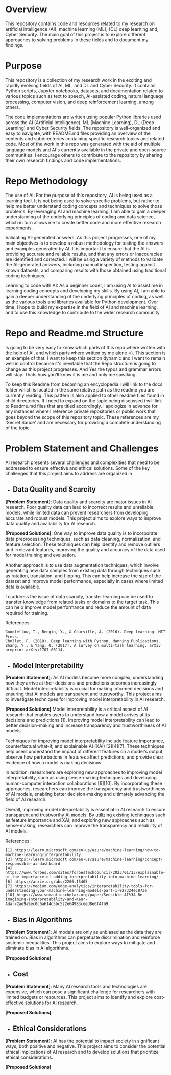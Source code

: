 # Overview

This repository contains code and resources related to my research on artificial intelligence (AI), machine learning (ML), (DL) deep learning and, Cyber Security. The main goal of this project is to explore different approaches to solving problems in these fields and to document my findings.

# Purpose

This repository is a collection of my research work in the exciting and rapidly evolving fields of AI, ML, and DL and Cyber Security. It contains Python scripts, Jupyter notebooks, datasets, and documentation related to various topics such as text to speech, AI-assisted coding, natural language processing, computer vision, and deep reinforcement learning, among others. 

The code implementations are written using popular Python libraries used across the AI (Artificial Intelligence), ML (Machine Learning), DL (Deep Learning) and Cyber Security fields. The repository is well-organized and easy to navigate, with README.md files providing an overview of the contents and subdirectories containing specific research topics and related code. Most of the work in this repo was generated with the aid of multiple language models and AI's currently available in the private and open-source communities. I encourage others to contribute to the repository by sharing their own research findings and code implementations.

# Repo Methodology

The use of AI: For the purpose of this repository, AI is being used as a learning tool. It is not being used to solve specific problems, but rather to help me better understand coding concepts and techniques to solve those problems. By leveraging AI and machine learning, I am able to gain a deeper understanding of the underlying principles of coding and data science, which in turn allows me to create better code and more effective research experiments.

Validating AI-generated answers: As this project progresses, one of my main objectives is to develop a robust methodology for testing the answers and examples generated by AI. It is important to ensure that the AI is providing accurate and reliable results, and that any errors or inaccuracies are identified and corrected. I will be using a variety of methods to validate the AI-generated answers, including manual inspection, testing against known datasets, and comparing results with those obtained using traditional coding techniques.

Learning to code with AI: As a beginner coder, I am using AI to assist me in learning coding concepts and developing my skills. By using AI, I am able to gain a deeper understanding of the underlying principles of coding, as well as the various tools and libraries available for Python development. Over time, I hope to build my expertise in the field of AI and machine learning, and to use this knowledge to contribute to the wider research community.

# Repo and Readme.md Structure

Is going to be very easy to know which parts of this repo where written with the help of AI, and which parts where written by me alone =). This section is an example of that. I want to keep this section dynamic and i want to remain well in control because it's inevitable that the Repo structure is going to change as this project progresses. And Yes the typos and grammar errors will stay. Thats how you'll know it is me and only me speaking.

To keep this Readme from becoming an encyclopedia I will link to the docs folder which is located in the same relative path as the readme you are currently reading. This pattern is also applied to other readme files found in child directories. If i need to expand on the topic being discussed i will link to Readme.md files that are titled accordingly. I apologize in advance for any instances where I reference private repositories or public work that goes beyond the scope of this repository topic. These references are my 'Secret Sauce' and are necessary for providing a complete understanding of the topic.   

# Problem Statement and Challenges

AI research presents several challenges and complexities that need to be addressed to ensure effective and ethical solutions. Some of the key challenges that this project aims to address are organized in 

- ## Data Quality and Scarcity

**[Problem Statement]**: Data quality and scarcity are major issues in AI research. Poor quality data can lead to incorrect results and unreliable models, while limited data can prevent researchers from developing accurate and robust models. This project aims to explore ways to improve data quality and availability for AI research.

**[Proposed Solutions]**:
One way to improve data quality is to incorporate data preprocessing techniques, such as data cleaning, normalization, and feature selection. These techniques can help identify and remove outliers and irrelevant features, improving the quality and accuracy of the data used for model training and evaluation.

Another approach is to use data augmentation techniques, which involve generating new data samples from existing data through techniques such as rotation, translation, and flipping. This can help increase the size of the dataset and improve model performance, especially in cases where limited data is available.

To address the issue of data scarcity, transfer learning can be used to transfer knowledge from related tasks or domains to the target task. This can help improve model performance and reduce the amount of data required for training.

References:

    Goodfellow, I., Bengio, Y., & Courville, A. (2016). Deep learning. MIT Press.
    Chollet, F. (2018). Deep learning with Python. Manning Publications.
    Zhang, Y., & Yang, Q. (2017). A survey on multi-task learning. arXiv preprint arXiv:1707.08114.

- ## Model Interpretability

**[Problem Statement]**: As AI models become more complex, understanding how they arrive at their decisions and predictions becomes increasingly difficult. Model interpretability is crucial for making informed decisions and ensuring that AI models are transparent and trustworthy. This project aims to investigate techniques for improving model interpretability in AI research.

**[Proposed Solutions]**
Model interpretability is a critical aspect of AI research that enables users to understand how a model arrives at its decisions and predictions [1]. Improving model interpretability can lead to better decision-making and increase transparency and trustworthiness of AI models.

Techniques for improving model interpretability include feature importance, counterfactual what-if, and explainable AI (XAI) [2][4][7]. These techniques help users understand the impact of different features on a model's output, observe how perturbations in features affect predictions, and provide clear evidence of how a model is making decisions.

In addition, researchers are exploring new approaches to improving model interpretability, such as using sense-making techniques and developing human-computer interaction collaborations [6][10]. By incorporating these approaches, researchers can improve the transparency and trustworthiness of AI models, enabling better decision-making and ultimately advancing the field of AI research.

Overall, improving model interpretability is essential in AI research to ensure transparent and trustworthy AI models. By utilizing existing techniques such as feature importance and XAI, and exploring new approaches such as sense-making, researchers can improve the transparency and reliability of AI models.

References:

    [1] https://learn.microsoft.com/en-us/azure/machine-learning/how-to-machine-learning-interpretability
    [2] https://learn.microsoft.com/en-us/azure/machine-learning/concept-responsible-ai-dashboard
    [4] https://www.forbes.com/sites/forbestechcouncil/2023/01/13/explainable-ai-the-importance-of-adding-interpretability-into-machine-learning/
    [6] https://arxiv.org/abs/2206.15465
    [7] https://medium.com/edge-analytics/interpretability-tools-for-understanding-your-machine-learning-models-part-1-927324ec873e
    [10] https://www.semanticscholar.org/paper/Sensible-AI%3A-Re-imagining-Interpretability-and-Kaur-Adar/2ae9a9ec0c6a614d5bc522e64983cded8e6f4fb9

- ## Bias in Algorithms
**[Problem Statement]**: AI models are only as unbiased as the data they are trained on. Bias in algorithms can perpetuate discrimination and reinforce systemic inequalities. This project aims to explore ways to mitigate and eliminate bias in AI algorithms.

**[Proposed Solutions]**

- ## Cost
**[Problem Statement]**: Many AI research tools and technologies are expensive, which can pose a significant challenge for researchers with limited budgets or resources. This project aims to identify and explore cost-effective solutions for AI research.

**[Proposed Solutions]**

- ## Ethical Considerations
**[Problem Statement]**: AI has the potential to impact society in significant ways, both positive and negative. This project aims to consider the potential ethical implications of AI research and to develop solutions that prioritize ethical considerations.

**[Proposed Solutions]**


<EOF>